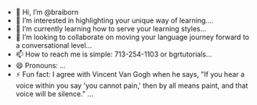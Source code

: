 - 👋 Hi, I’m @braiborn
- 👀 I’m interested in highlighting your unique way of learning....
- 🌱 I’m currently learning how to serve your learning styles...
- 💞️ I’m looking to collaborate on moving your language journey forward to a conversational level...
- 📫 How to reach me is simple: 713-254-1103 or bgrtutorials...
- 😄 Pronouns: ...
- ⚡ Fun fact: I agree with Vincent Van Gogh when he says, "If you hear a voice within you say 'you cannot pain,' then by all means paint, and that voice will be silence." ...

<!---
braiborn/braiborn is a ✨ special ✨ repository because its `README.md` (this file) appears on your GitHub profile.
You can click the Preview link to take a look at your changes.
--->
